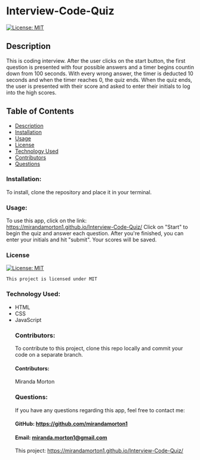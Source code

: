 # Interview-Code-Quiz

[![License: MIT](https://img.shields.io/badge/License-MIT-yellow.svg)](https://opensource.org/licenses/MIT)
  
  ## Description
This is coding interview. After the user clicks on the start button, the first question is presented with four possible answers and a timer begins countin down from 100 seconds. With every wrong answer, the timer is deducted 10 seconds and when the timer reaches 0, the quiz ends. When the quiz ends, the user is presented with their score and asked to enter their initials to log into the high scores. 

  ## Table of Contents
  * [Description](#description)
  * [Installation](#installation)
  * [Usage](#usage)
  * [License](#license)
  * [Technology Used](#technology-used)
  * [Contributors](#contributors)
  * [Questions](#questions)

  ### Installation:
  To install, clone the repository and place it in your terminal. 
  ### Usage:
  To use this app, click on the link: https://mirandamorton1.github.io/Interview-Code-Quiz/
  Click on "Start" to begin the quiz and answer each question. After you're finished, you can enter your initials and hit "submit". Your scores will be saved.
  ### License

  
[![License: MIT](https://img.shields.io/badge/License-MIT-yellow.svg)](https://opensource.org/licenses/MIT)
  
  
`This project is licensed under MIT`
  ### Technology Used:
  - HTML
  - CSS
- JavaScript
  ### Contributors: 
  To contribute to this project, clone this repo locally and commit your code on a separate branch. 
  #### Contributors:
  Miranda Morton
  ### Questions:
  If you have any questions regarding this app, feel free to contact me: 
  #### GitHub: https://github.com/mirandamorton1   
  #### Email: miranda.morton1@gmail.com
  This project: https://mirandamorton1.github.io/Interview-Code-Quiz/

